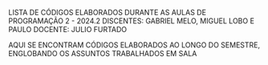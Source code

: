 LISTA DE CÓDIGOS ELABORADOS DURANTE AS AULAS DE PROGRAMAÇÃO 2 - 2024.2
DISCENTES: GABRIEL MELO, MIGUEL LOBO E PAULO 
DOCENTE: JULIO FURTADO

AQUI SE ENCONTRAM CÓDIGOS ELABORADOS AO LONGO DO SEMESTRE, ENGLOBANDO OS ASSUNTOS TRABALHADOS EM SALA
